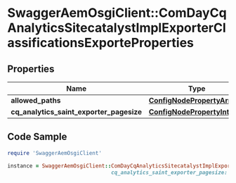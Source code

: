# SwaggerAemOsgiClient::ComDayCqAnalyticsSitecatalystImplExporterClassificationsExporteProperties

## Properties

Name | Type | Description | Notes
------------ | ------------- | ------------- | -------------
**allowed_paths** | [**ConfigNodePropertyArray**](ConfigNodePropertyArray.md) |  | [optional] 
**cq_analytics_saint_exporter_pagesize** | [**ConfigNodePropertyInteger**](ConfigNodePropertyInteger.md) |  | [optional] 

## Code Sample

```ruby
require 'SwaggerAemOsgiClient'

instance = SwaggerAemOsgiClient::ComDayCqAnalyticsSitecatalystImplExporterClassificationsExporteProperties.new(allowed_paths: null,
                                 cq_analytics_saint_exporter_pagesize: null)
```


